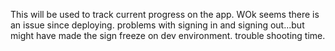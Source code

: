 This will be used to track current progress on the app. 
WOk seems there is an issue since deploying. problems with signing in and signing out...but might have made the sign freeze on dev environment. trouble shooting time. 